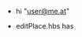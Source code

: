 
- hi "user@me.at" 

- editPlace.hbs has <script>

- on userHome all places should be visible after login 

- on userHome all saved Places (after logged in)



